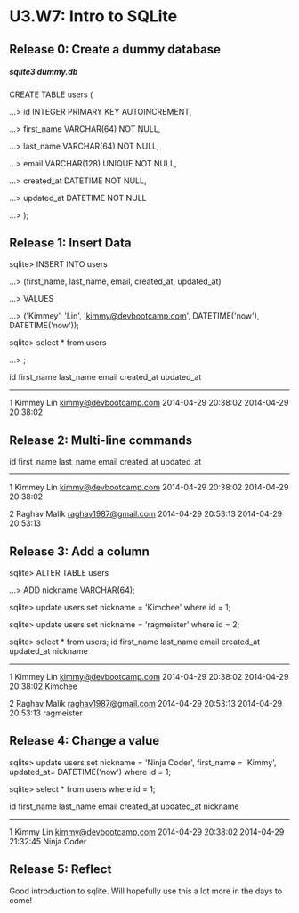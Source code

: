 # U3.W7: Intro to SQLite

## Release 0: Create a dummy database
##### sqlite3 dummy.db
CREATE TABLE users (


   ...>   id INTEGER PRIMARY KEY AUTOINCREMENT,
   
   ...>   first_name VARCHAR(64) NOT NULL,

   ...>   last_name  VARCHAR(64) NOT NULL,

   ...>   email VARCHAR(128) UNIQUE NOT NULL,

   ...>   created_at DATETIME NOT NULL,

   ...>   updated_at DATETIME NOT NULL

   ...> );

<!-- paste your terminal output here -->

## Release 1: Insert Data 

sqlite> INSERT INTO users

   ...> (first_name, last_name, email, created_at, updated_at)

   ...> VALUES

   ...> ('Kimmey', 'Lin', 'kimmy@devbootcamp.com', DATETIME('now'), DATETIME('now'));

sqlite> select * from users

   ...> ;

id          first_name  last_name   email                  created_at           updated_at         

----------  ----------  ----------  ---------------------  -------------------  -------------------

1           Kimmey      Lin         kimmy@devbootcamp.com  2014-04-29 20:38:02  2014-04-29 20:38:02


<!-- paste your terminal output here -->

## Release 2: Multi-line commands
<!-- paste your terminal output here -->

id          first_name  last_name   email                  created_at           updated_at         
----------  ----------  ----------  ---------------------  -------------------  -------------------
1           Kimmey      Lin         kimmy@devbootcamp.com  2014-04-29 20:38:02  2014-04-29 20:38:02

2           Raghav      Malik       raghav1987@gmail.com   2014-04-29 20:53:13  2014-04-29 20:53:13

## Release 3: Add a column

sqlite> ALTER TABLE users

   ...> ADD nickname VARCHAR(64);

sqlite> update users set nickname = 'Kimchee' where id = 1;

sqlite> update users set nickname = 'ragmeister' where id = 2;

sqlite> select * from users;
id          first_name  last_name   email                  created_at           updated_at           nickname  
----------  ----------  ----------  ---------------------  -------------------  -------------------  ----------
1           Kimmey      Lin         kimmy@devbootcamp.com  2014-04-29 20:38:02  2014-04-29 20:38:02  Kimchee   

2           Raghav      Malik       raghav1987@gmail.com   2014-04-29 20:53:13  2014-04-29 20:53:13  ragmeister

<!-- paste your terminal output here -->

## Release 4: Change a value
<!-- paste your terminal output here -->

sqlite> update users set nickname = 'Ninja Coder', first_name = 'Kimmy', updated_at= DATETIME('now') where id = 1;

sqlite> select * from users where id = 1;

id          first_name  last_name   email                  created_at           updated_at           nickname   
----------  ----------  ----------  ---------------------  -------------------  -------------------  -----------

1           Kimmy       Lin         kimmy@devbootcamp.com  2014-04-29 20:38:02  2014-04-29 21:32:45  Ninja Coder


## Release 5: Reflect
Good introduction to sqlite. Will hopefully use this a lot more in the days to come!
<!-- Add your reflection here -->